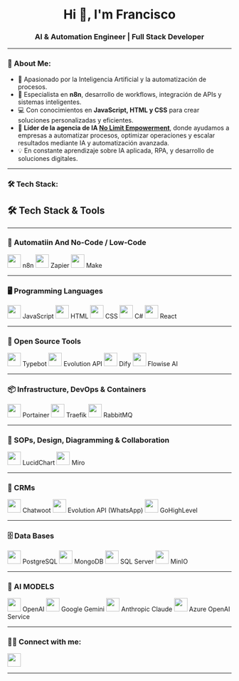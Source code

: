 <h1 align="center">Hi 👋, I'm Francisco</h1>
<h3 align="center">AI & Automation Engineer | Full Stack Developer</h3>

---

### 🚀 About Me:
- 🤖 Apasionado por la Inteligencia Artificial y la automatización de procesos.  
- 🔗 Especialista en **n8n**, desarrollo de workflows, integración de APIs y sistemas inteligentes.  
- 💻 Con conocimientos en **JavaScript, HTML y CSS** para crear soluciones personalizadas y eficientes.  
- 🚀 **Líder de la agencia de IA [No Limit Empowerment](#)**, donde ayudamos a empresas a automatizar procesos, optimizar operaciones y escalar resultados mediante IA y automatización avanzada.  
- 💡 En constante aprendizaje sobre IA aplicada, RPA, y desarrollo de soluciones digitales.  

---

### 🛠️ Tech Stack:

## 🛠️ Tech Stack & Tools

---

### 🔗 Automatiin And No-Code / Low-Code
<p align="left">
  <img src="https://i.postimg.cc/dVBLfSKV/n8n-color.png" width="30"/> n8n  
  <img src="https://i.postimg.cc/WpgpKfGc/Zapier-Symbol.png" width="30"/> Zapier  
  <img src="https://i.postimg.cc/CL0MVH7B/make-color.png" width="30"/> Make  
</p>

---

### 🖥️ Programming Languages
<p align="left">
  <img src="https://cdn.jsdelivr.net/gh/devicons/devicon/icons/javascript/javascript-original.svg" width="30"/> JavaScript  
  <img src="https://cdn.jsdelivr.net/gh/devicons/devicon/icons/html5/html5-original.svg" width="30"/> HTML  
  <img src="https://cdn.jsdelivr.net/gh/devicons/devicon/icons/css3/css3-original.svg" width="30"/> CSS  
  <img src="https://cdn.jsdelivr.net/gh/devicons/devicon/icons/csharp/csharp-original.svg" width="30"/> C#  
  <img src="https://cdn.jsdelivr.net/gh/devicons/devicon/icons/react/react-original.svg" width="30"/> React  
</p>

---

### 🔧 Open Source Tools
<p align="left">
  <img src="https://miro.medium.com/v2/resize:fit:1400/0*fp3QKdgKAOJLwDmD.png" width="30"/> Typebot  
  <img src="https://meta-q.cdn.bubble.io/f1735656025985x589899456761148800/evolution-logo.png" width="30"/> Evolution API  
  <img src="https://cdn.zeabur.com/dify-icon.png" width="30"/> Dify  
  <img src="[https://avatars.githubusercontent.com/u/142865401?s=200&v=4" width="30](https://media.licdn.com/dms/image/v2/D4E0BAQGowkB23f86_Q/company-logo_200_200/company-logo_200_200/0/1688158464819?e=2147483647&v=beta&t=4TOgBAwdUM0yc-HGoiGMc_Lieuxj6cl4sQcq7u5h-qE)"/> Flowise AI  
</p>

---

### 📦 Infrastructure, DevOps & Containers
<p align="left">
  <img src="https://avatars.githubusercontent.com/u/32798795?s=200&v=4" width="30"/> Portainer  
  <img src="https://i.postimg.cc/d18PFLJX/images.png" width="30"/> Traefik  
  <img src="https://cdn.jsdelivr.net/gh/devicons/devicon/icons/rabbitmq/rabbitmq-original.svg" width="30"/> RabbitMQ  
</p>

---

### 🧠 SOPs, Design, Diagramming & Collaboration
<p align="left">
  <img src="https://static-00.iconduck.com/assets.00/lucidchart-icon-512x512-2nm6xv8y.png" width="30"/> LucidChart  
  <img src="https://upload.wikimedia.org/wikipedia/commons/4/4e/Miro-logo.png" width="30"/> Miro  
</p>

---

### 💬 CRMs
<p align="left">
  <img src="https://avatars.githubusercontent.com/u/57478053?s=200&v=4" width="30"/> Chatwoot  
  <img src="https://avatars.githubusercontent.com/u/170858631?s=200&v=4" width="30"/> Evolution API (WhatsApp)  
  <img src="https://avatars.githubusercontent.com/u/65487629?s=200&v=4" width="30"/> GoHighLevel  
</p>

---

### 🗄️ Data Bases
<p align="left">
  <img src="https://cdn.jsdelivr.net/gh/devicons/devicon/icons/postgresql/postgresql-original.svg" width="30"/> PostgreSQL  
  <img src="https://cdn.jsdelivr.net/gh/devicons/devicon/icons/mongodb/mongodb-original.svg" width="30"/> MongoDB  
  <img src="https://cdn.jsdelivr.net/gh/devicons/devicon/icons/microsoftsqlserver/microsoftsqlserver-plain.svg" width="30"/> SQL Server  
  <img src="https://avatars.githubusercontent.com/u/695951?s=200&v=4" width="30"/> MinIO  
</p>

---

### 🤖 AI MODELS
<p align="left">
  <img src="https://static-00.iconduck.com/assets.00/openai-icon-512x512-nzcs1db9.png" width="30"/> OpenAI  
  <img src="https://upload.wikimedia.org/wikipedia/commons/3/3c/Google_Gemini_logo.svg" width="30"/> Google Gemini  
  <img src="https://avatars.githubusercontent.com/u/103032834?s=200&v=4" width="30"/> Anthropic Claude  
  <img src="https://upload.wikimedia.org/wikipedia/commons/3/3e/Microsoft_Azure_Logo.svg" width="30"/> Azure OpenAI Service  
</p>

---

### 👨‍💻 Connect with me:
<p align="left">
  <a href="https://linkedin.com/in/tuusuario" target="_blank">
    <img src="https://cdn.jsdelivr.net/gh/devicons/devicon/icons/linkedin/linkedin-original.svg" width="30"/>
</p>


---


